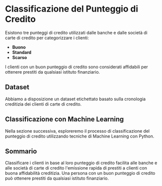 # Classificazione del Punteggio di Credito

Esistono tre punteggi di credito utilizzati dalle banche e dalle società di carte di credito per categorizzare i clienti:

- **Buono**
- **Standard**
- **Scarso**

I clienti con un buon punteggio di credito sono considerati affidabili per ottenere prestiti da qualsiasi istituto finanziario.

## Dataset
Abbiamo a disposizione un dataset etichettato basato sulla cronologia creditizia dei clienti di carte di credito.

## Classificazione con Machine Learning
Nella sezione successiva, esploreremo il processo di classificazione del punteggio di credito utilizzando tecniche di Machine Learning con Python.

## Sommario
Classificare i clienti in base al loro punteggio di credito facilita alle banche e alle società di carte di credito l'emissione rapida di prestiti a clienti con buona affidabilità creditizia. Una persona con un buon punteggio di credito può ottenere prestiti da qualsiasi istituto finanziario.
